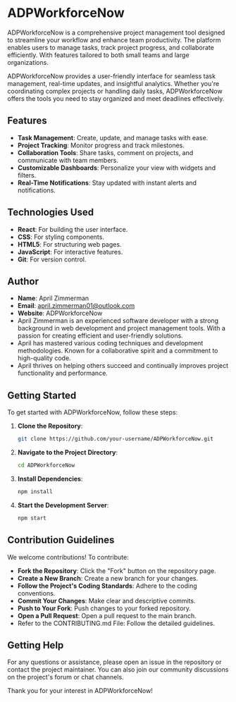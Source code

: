 # ADPWorkforceNow

ADPWorkforceNow is a comprehensive project management tool designed to streamline your workflow and enhance team productivity. The platform enables users to manage tasks, track project progress, and collaborate efficiently. With features tailored to both small teams and large organizations.

ADPWorkforceNow provides a user-friendly interface for seamless task management, real-time updates, and insightful analytics. Whether you're coordinating complex projects or handling daily tasks, ADPWorkforceNow offers the tools you need to stay organized and meet deadlines effectively.

## Features
- **Task Management**: Create, update, and manage tasks with ease.
- **Project Tracking**: Monitor progress and track milestones.
- **Collaboration Tools**: Share tasks, comment on projects, and communicate with team members.
- **Customizable Dashboards**: Personalize your view with widgets and filters.
- **Real-Time Notifications**: Stay updated with instant alerts and notifications.

## Technologies Used
- **React**: For building the user interface.
- **CSS**: For styling components.
- **HTML5**: For structuring web pages.
- **JavaScript**: For interactive features.
- **Git**: For version control.

## Author
- **Name**: April Zimmerman  
- **Email**: april.zimmerman01@outlook.com
- **Website**: ADPWorkforceNow
- April Zimmerman is an experienced software developer with a strong background in web development and project management tools. With a passion for creating efficient and user-friendly solutions.
- April has mastered various coding techniques and development methodologies. Known for a collaborative spirit and a commitment to high-quality code.
- April thrives on helping others succeed and continually improves project functionality and performance.

## Getting Started

To get started with ADPWorkforceNow, follow these steps:

1. **Clone the Repository**:
   ```bash
   git clone https://github.com/your-username/ADPWorkforceNow.git
2. **Navigate to the Project Directory**:
   ```bash
   cd ADPWorkforceNow
3. **Install Dependencies**:
   ```bash
   npm install
4. **Start the Development Server**:
   ```bash
   npm start
## Contribution Guidelines
We welcome contributions! To contribute:

- **Fork the Repository**: Click the "Fork" button on the repository page.
- **Create a New Branch**: Create a new branch for your changes.
- **Follow the Project's Coding Standards**: Adhere to the coding conventions.
- **Commit Your Changes**: Make clear and descriptive commits.
- **Push to Your Fork**: Push changes to your forked repository.
- **Open a Pull Request**: Open a pull request to the main branch.
- Refer to the CONTRIBUTING.md File: Follow the detailed guidelines.

## Getting Help
For any questions or assistance, please open an issue in the repository or contact the project maintainer. You can also join our community discussions on the project's forum or chat channels.

Thank you for your interest in ADPWorkforceNow!

